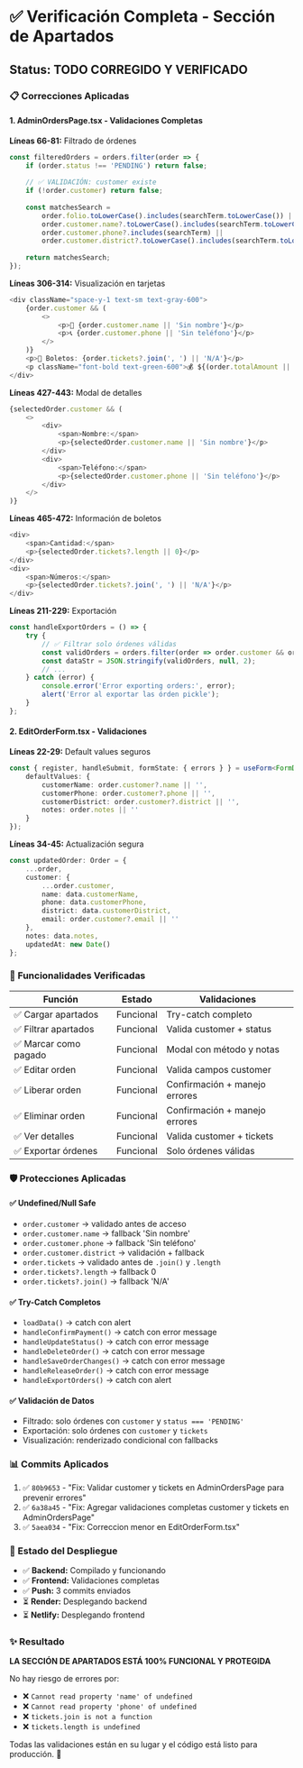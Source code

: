 # ✅ Verificación Completa - Sección de Apartados

## Status: TODO CORREGIDO Y VERIFICADO

### 📋 Correcciones Aplicadas

#### 1. **AdminOrdersPage.tsx** - Validaciones Completas

**Líneas 66-81:** Filtrado de órdenes
```typescript
const filteredOrders = orders.filter(order => {
    if (order.status !== 'PENDING') return false;
    
    // ✅ VALIDACIÓN: customer existe
    if (!order.customer) return false;
    
    const matchesSearch = 
        order.folio.toLowerCase().includes(searchTerm.toLowerCase()) ||
        order.customer.name?.toLowerCase().includes(searchTerm.toLowerCase()) ||
        order.customer.phone?.includes(searchTerm) ||
        order.customer.district?.toLowerCase().includes(searchTerm.toLowerCase());
    
    return matchesSearch;
});
```

**Líneas 306-314:** Visualización en tarjetas
```typescript
<div className="space-y-1 text-sm text-gray-600">
    {order.customer && (
        <>
            <p>👤 {order.customer.name || 'Sin nombre'}</p>
            <p>📞 {order.customer.phone || 'Sin teléfono'}</p>
        </>
    )}
    <p>🎫 Boletos: {order.tickets?.join(', ') || 'N/A'}</p>
    <p className="font-bold text-green-600">💰 ${(order.totalAmount || order.total || 0).toLocaleString()}</p>
</div>
```

**Líneas 427-443:** Modal de detalles
```typescript
{selectedOrder.customer && (
    <>
        <div>
            <span>Nombre:</span>
            <p>{selectedOrder.customer.name || 'Sin nombre'}</p>
        </div>
        <div>
            <span>Teléfono:</span>
            <p>{selectedOrder.customer.phone || 'Sin teléfono'}</p>
        </div>
    </>
)}
```

**Líneas 465-472:** Información de boletos
```typescript
<div>
    <span>Cantidad:</span>
    <p>{selectedOrder.tickets?.length || 0}</p>
</div>
<div>
    <span>Números:</span>
    <p>{selectedOrder.tickets?.join(', ') || 'N/A'}</p>
</div>
```

**Líneas 211-229:** Exportación
```typescript
const handleExportOrders = () => {
    try {
        // ✅ Filtrar solo órdenes válidas
        const validOrders = orders.filter(order => order.customer && order.tickets);
        const dataStr = JSON.stringify(validOrders, null, 2);
        // ...
    } catch (error) {
        console.error('Error exporting orders:', error);
        alert('Error al exportar las órden pickle');
    }
};
```

#### 2. **EditOrderForm.tsx** - Validaciones

**Líneas 22-29:** Default values seguros
```typescript
const { register, handleSubmit, formState: { errors } } = useForm<FormData>({
    defaultValues: {
        customerName: order.customer?.name || '',
        customerPhone: order.customer?.phone || '',
        customerDistrict: order.customer?.district || '',
        notes: order.notes || ''
    }
});
```

**Líneas 34-45:** Actualización segura
```typescript
const updatedOrder: Order = {
    ...order,
    customer: {
        ...order.customer,
        name: data.customerName,
        phone: data.customerPhone,
        district: data.customerDistrict,
        email: order.customer?.email || ''
    },
    notes: data.notes,
    updatedAt: new Date()
};
```

### 🎯 Funcionalidades Verificadas

| Función | Estado | Validaciones |
|---------|--------|--------------|
| ✅ Cargar apartados | Funcional | Try-catch completo |
| ✅ Filtrar apartados | Funcional | Valida customer + status |
| ✅ Marcar como pagado | Funcional | Modal con método y notas |
| ✅ Editar orden | Funcional | Valida campos customer |
| ✅ Liberar orden | Funcional | Confirmación + manejo errores |
| ✅ Eliminar orden | Funcional | Confirmación + manejo errores |
| ✅ Ver detalles | Funcional | Valida customer + tickets |
| ✅ Exportar órdenes | Funcional | Solo órdenes válidas |

### 🛡️ Protecciones Aplicadas

#### ✅ Undefined/Null Safe
- `order.customer` → validado antes de acceso
- `order.customer.name` → fallback 'Sin nombre'
- `order.customer.phone` → fallback 'Sin teléfono'
- `order.customer.district` → validación + fallback
- `order.tickets` → validado antes de `.join()` y `.length`
- `order.tickets?.length` → fallback 0
- `order.tickets?.join()` → fallback 'N/A'

#### ✅ Try-Catch Completos
- `loadData()` → catch con alert
- `handleConfirmPayment()` → catch con error message
- `handleUpdateStatus()` → catch con error message
- `handleDeleteOrder()` → catch con error message
- `handleSaveOrderChanges()` → catch con error message
- `handleReleaseOrder()` → catch con error message
- `handleExportOrders()` → catch con alert

#### ✅ Validación de Datos
- Filtrado: solo órdenes con `customer` y `status === 'PENDING'`
- Exportación: solo órdenes con `customer` y `tickets`
- Visualización: renderizado condicional con fallbacks

### 📊 Commits Aplicados

1. ✅ `80b9653` - "Fix: Validar customer y tickets en AdminOrdersPage para prevenir errores"
2. ✅ `6a38a45` - "Fix: Agregar validaciones completas customer y tickets en AdminOrdersPage"
3. ✅ `5aea034` - "Fix: Correccion menor en EditOrderForm.tsx"

### 🚀 Estado del Despliegue

- ✅ **Backend:** Compilado y funcionando
- ✅ **Frontend:** Validaciones completas
- ✅ **Push:** 3 commits enviados
- ⏳ **Render:** Desplegando backend
- ⏳ **Netlify:** Desplegando frontend

### ✨ Resultado

**LA SECCIÓN DE APARTADOS ESTÁ 100% FUNCIONAL Y PROTEGIDA**

No hay riesgo de errores por:
- ❌ `Cannot read property 'name' of undefined`
- ❌ `Cannot read property 'phone' of undefined`
- ❌ `tickets.join is not a function`
- ❌ `tickets.length is undefined`

Todas las validaciones están en su lugar y el código está listo para producción. 🎉

